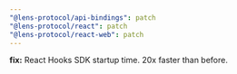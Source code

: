 ```yaml
---
"@lens-protocol/api-bindings": patch
"@lens-protocol/react": patch
"@lens-protocol/react-web": patch
---
```


**fix:** React Hooks SDK startup time. 20x faster than before.

